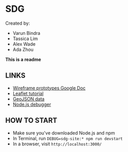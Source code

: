 # SDG
Created by:
* Varun Bindra
* Tassica Lim
* Alex Wade
* Ada Zhou

**This is a readme**

## LINKS ##
* [Wireframe prototypes Google Doc](https://docs.google.com/presentation/d/12ZthBMVZAdCUDZj3cr6sEFOrQlgefU77mjCo4N2aYVg/edit?usp=sharing)
* [Leaflet tutorial](http://spatialcarpentry.github.io/cartography/show%20your%20results/leaflet/)
* [GeoJSON data](http://eric.clst.org/tech/usgeojson/)
* [Node.js debugger](https://nodejs.org/api/debugger.html)

## HOW TO START ##
* Make sure you've downloaded Node.js and npm
* In Terminal, run `DEBUG=sdg-site:* npm run devstart`
* In a browser, visit `http://localhost:3000/`
